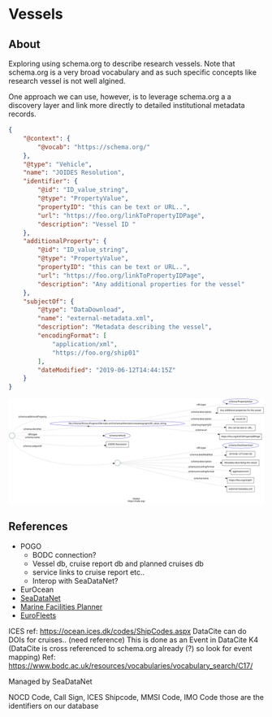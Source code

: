 # Vessels

## About

Exploring using schema.org to describe research vessels.  Note that schema.org
is a very broad vocabulary and as such specific concepts like research vessel is
not well algined.

One approach we can use, however, is to leverage schema.org a a discovery layer
and link more directly to detailed institutional metadata records.  

<!-- embedme ./graphs/ship.json -->

```json
{
    "@context": {
        "@vocab": "https://schema.org/"
    },
    "@type": "Vehicle",
    "name": "JOIDES Resolution",
    "identifier": {
        "@id": "ID_value_string",
        "@type": "PropertyValue",
        "propertyID": "this can be text or URL..",
        "url": "https://foo.org/linkToPropertyIDPage",
        "description": "Vessel ID "
    },
    "additionalProperty": {
        "@id": "ID_value_string",
        "@type": "PropertyValue",
        "propertyID": "this can be text or URL..",
        "url": "https://foo.org/linkToPropertyIDPage",
        "description": "Any additional properties for the vessel"
    },
    "subjectOf": {
        "@type": "DataDownload",
        "name": "external-metadata.xml",
        "description": "Metadata describing the vessel",
        "encodingFormat": [
            "application/xml",
            "https://foo.org/ship01"
        ],
        "dateModified": "2019-06-12T14:44:15Z"
    }
}
```

![Doc Guidance image](./graphs/ship.svg)

## References

* POGO
  * BODC connection?
  * Vessel db, cruise report db and planned cruises db
  * service links to cruise report etc..  
  * Interop with SeaDataNet?
* EurOcean
* [SeaDataNet](https://www.seadatanet.org/)
* [Marine Facilities Planner](https://www.marinefacilitiesplanning.com/)
* [EuroFleets](https://www.eurofleets.eu/)

ICES ref: https://ocean.ices.dk/codes/ShipCodes.aspx 
DataCite can do DOIs for cruises..   (need reference)  This is done as an Event in DataCite K4  (DataCite is cross referenced to schema.org already (?) so look for event mapping)
Ref: https://www.bodc.ac.uk/resources/vocabularies/vocabulary_search/C17/ 


Managed by SeaDataNet

NOCD Code, Call Sign, ICES Shipcode, MMSI Code, IMO Code those are the identifiers on our database 

